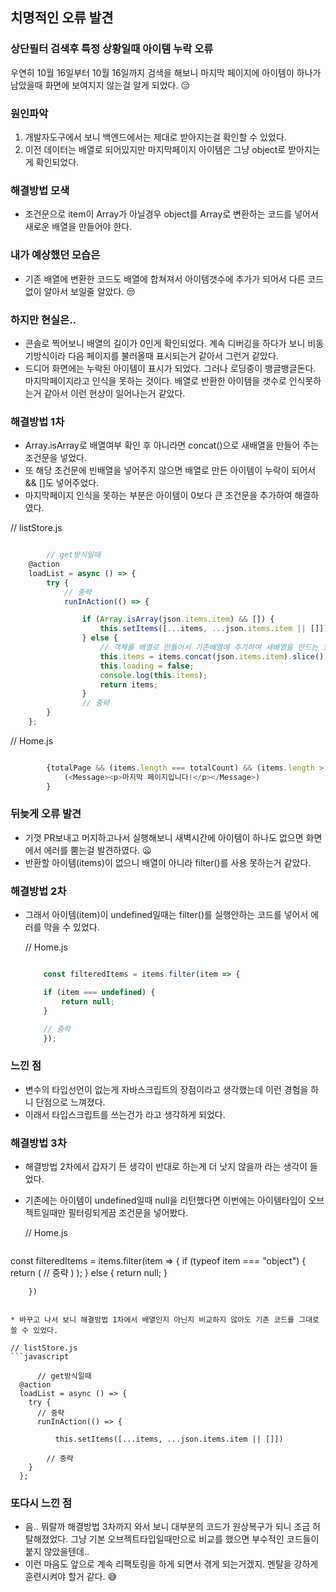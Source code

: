 ## 치명적인 오류 발견

### 상단필터 검색후 특정 상황일때 아이템 누락 오류 

우연히 10월 16일부터 10월 16일까지 검색을 해보니 마지막 페이지에 아이템이 하나가 남았을때 화면에 보여지지 않는걸 알게 되었다. 😔
   
### 원인파악
	
1. 개발자도구에서 보니 백엔드에서는 제대로 받아지는걸 확인할 수 있었다.
2. 이전 데이터는 배열로 되어있지만 마지막페이지 아이템은 그냥 object로 받아지는게 확인되었다.

### 해결방법 모색

* 조건문으로 item이 Array가 아닐경우  object를  Array로 변환하는 코드를 넣어서 새로운 배열을 만들어야 한다.

### 내가 예상했던 모습은

* 기존 배열에 변환한 코드도 배열에 합쳐져서 아이템갯수에 추가가 되어서 다른 코드없이 알아서 보일줄 알았다. 😒

### 하지만 현실은.. 

* 콘솔로 찍어보니 배열의 길이가 0인게 확인되었다. 계속 디버깅을 하다가 보니 비동기방식이라 다음 페이지를 불러올때 표시되는거 같아서 그런거 같았다.
* 드디어 화면에는 누락된 아이템이 표시가 되었다. 그러나 로딩중이 뱅글뱅글돈다.  마지막페이지라고 인식을 못하는 것이다.
  배열로 반환한 아이템을 갯수로 인식못하는거 같아서 이런 현상이 일어나는거 같았다.
  

### 해결방법 1차

* Array.isArray로 배열여부 확인 후 아니라면 concat()으로 새배열을 만들어 주는 조건문을 넣었다.
* 또 해당 조건문에 빈배열을 넣어주지 않으면 배열로 만든 아이템이 누락이 되어서 && []도 넣어주었다.
* 마지막페이지 인식을 못하는 부분은 아이템이 0보다 큰 조건문을 추가하여 해결하였다.

// listStore.js
```javascript

		// get방식일때
	@action
	loadList = async () => {
		try {
			// 중략
			runInAction(() => {

				if (Array.isArray(json.items.item) && []) {
					this.setItems([...items, ...json.items.item || []])
				} else {
					// 객체를 배열로 만들어서 기존배열에 추가하여 새배열을 만드는 코드
					this.items = items.concat(json.items.item).slice();
					this.loading = false;
					console.log(this.items);
					return items;
				}
				// 중략
		}
	};

```
// Home.js
```javascript

		{totalPage && (items.length === totalCount) && (items.length > 0 && filteredItems.length > 0) &&
			(<Message><p>마지막 페이지입니다!</p></Message>)
		}

```

### 뒤늦게 오류 발견 

* 기껏 PR보내고 머지하고나서 실행해보니 새벽시간에  아이템이 하나도 없으면 화면에서 에러를 뿜는걸 발견하였다. 😦
* 반환할 아이템(items)이 없으니  배열이 아니라 filter()를 사용 못하는거 같았다. 
  
### 해결방법 2차  

* 그래서  아이템(item)이 undefined일때는 filter()를 실행안하는 코드를 넣어서 에러를 막을 수 있었다.

	// Home.js  
	```javascript 

		const filteredItems = items.filter(item => {

		if (item === undefined) {
			return null;
		}

		// 중략
		});

	```

### 느낀 점

* 변수의 타입선언이 없는게 자바스크립트의 장점이라고 생각했는데 이런 경험을 하니 단점으로 느껴졌다.
* 이래서 타입스크립트를 쓰는건가 라고 생각하게 되었다.
### 해결방법 3차

  * 해결방법 2차에서 갑자기 든 생각이 반대로 하는게 더 낫지 않을까 라는 생각이 들었다.
  * 기존에는 아이템이 undefined일때 null을 리턴했다면 이번에는 아이템타입이 오브젝트일때만 필터링되게끔 조건문을 넣어봤다.

  	// Home.js  

	```javascript 
  const filteredItems = items.filter(item => {
			if (typeof item === "object") {
				return (
					// 중략
					)
				);
			} else {
				return null;
			}

		})

  ```

  * 바꾸고 나서 보니 해결방법 1차에서 배열인지 아닌지 비교하지 않아도 기존 코드를 그대로 쓸 수 있었다.

  // listStore.js
  ```javascript

		// get방식일때
    @action
    loadList = async () => {
      try {
        // 중략
        runInAction(() => {

            this.setItems([...items, ...json.items.item || []])
            
          // 중략
      }
    };

  ```

 ### 또다시 느낀 점

  * 음.. 뭐랄까 해결방법 3차까지 와서 보니  대부분의 코드가 원상복구가 되니 조금 허탈해졌었다.  그냥 기본 오브젝트타입일때만으로 비교를 했으면 부수적인 코드들이 붙지 않았을텐데.. 
  * 이런 마음도 앞으로 계속  리팩토링을 하게 되면서 겪게 되는거겠지. 멘탈을 강하게 훈련시켜야 할거 같다. 😅
  
